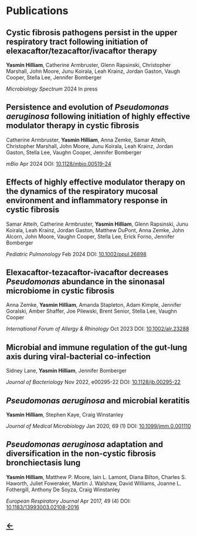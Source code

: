 <h1>Publications</h1>

<h2>Cystic fibrosis pathogens persist in the upper respiratory tract following initiation of elexacaftor/tezacaftor/ivacaftor therapy</h2>
<b>Yasmin Hilliam</b>, Catherine Armbruster, Glenn Rapsinski, Christopher Marshall, John Moore, Junu Koirala, Leah Krainz, Jordan Gaston, Vaugh Cooper, Stella Lee, Jennifer Bomberger

_Microbiology Spectrum_ 2024 In press

<h2>Persistence and evolution of <i>Pseudomonas aeruginosa</i> following initiation of highly effective modulator therapy in cystic fibrosis</h2>
Catherine Armbruster, <b>Yasmin Hilliam</b>, Anna Zemke, Samar Atteih, Christopher Marshall, John Moore, Junu Koirala, Leah Krainz, Jordan Gaston, Stella Lee, Vaughn Cooper, Jennifer Bomberger

_mBio_ Apr 2024 DOI: [<u>10.1128/mbio.00519-24</u>](https://doi.org/10.1128/mbio.00519-24)

<h2>Effects of highly effective modulator therapy on the dynamics of the respiratory mucosal environment and inflammatory response in cystic fibrosis</h2>
Samar Atteih, Catherine Armbruster, <b>Yasmin Hilliam</b>, Glenn Rapsinski, Junu Koirala, Leah Krainz, Jordan Gaston, Matthew DuPont, Anna Zemke, John Alcorn, John Moore, Vaughn Cooper, Stella Lee, Erick Forno, Jennifer Bomberger

_Pediatric Pulmonology_ Feb 2024 DOI: [<u>10.1002/ppul.26898</u>](https://onlinelibrary.wiley.com/doi/10.1002/ppul.26898)


<h2>Elexacaftor-tezacaftor-ivacaftor decreases <i>Pseudomonas</i> abundance in the sinonasal microbiome in cystic fibrosis</h2>
Anna Zemke, <b>Yasmin Hilliam</b>, Amanda Stapleton, Adam Kimple, Jennifer Goralski, Amber Shaffer, Joe Pilewski, Brent Senior, Stella Lee, Vaughn Cooper

_International Forum of Allergy & Rhinology_ Oct 2023 DOI: [<u>10.1002/alr.23288</u>](https://doi.org/10.1002/alr.23288)

<h2>Microbial and immune regulation of the gut-lung axis during viral-bacterial co-infection</h2>
Sidney Lane, <b>Yasmin Hilliam</b>, Jennifer Bomberger

_Journal of Bacteriology_ Nov 2022, e00295-22 DOI: [<u>10.1128/jb.00295-22</u>](https://journals.asm.org/doi/10.1128/jb.00295-22)

<h2><i>Pseudomonas aeruginosa</i> and microbial keratitis</h2>
<b>Yasmin Hilliam</b>, Stephen Kaye, Craig Winstanley

_Journal of Medical Microbiology_ Jan 2020, 69 (1) DOI: [<u>10.1099/jmm.0.001110</u>](https://www.microbiologyresearch.org/content/journal/jmm/10.1099/jmm.0.001110#tab2)

<h2><i>Pseudomonas aeruginosa</i> adaptation and diversification in the non-cystic fibrosis bronchiectasis lung</h2>

<b>Yasmin Hilliam</b>, Matthew P. Moore, Iain L. Lamont, Diana Bilton, Charles S. Haworth, Juliet Foweraker, Martin J. Walshaw, David Williams, Joanne L. Fothergill, Anthony De Soyza, Craig Winstanley

_European Respiratory Journal_ Apr 2017, 49 (4) DOI: [<u>10.1183/13993003.02108-2016</u>](https://erj.ersjournals.com/content/49/4/1602108.abstract)

<h2>
  <a href="./">&larr;</a>
</h2>
